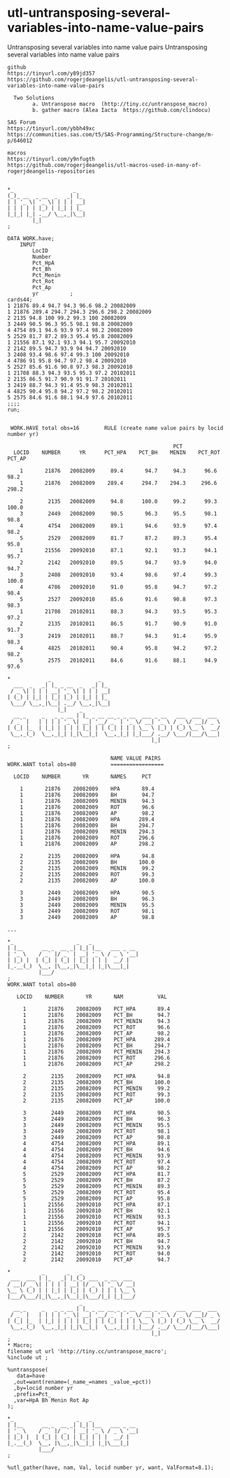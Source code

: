 # utl-untransposing-several-variables-into-name-value-pairs
Untransposing several variables into name value pairs
    Untransposing several variables into name value pairs                                                             
                                                                                                                      
    github                                                                                                            
    https://tinyurl.com/y89jd357                                                                                      
    https://github.com/rogerjdeangelis/utl-untransposing-several-variables-into-name-value-pairs                      
                                                                                                                      
      Two Solutions                                                                                                   
            a. Untranspose macro  (http://tiny.cc/untranspose_macro)                                                  
            b. gather macro (Alea Iacta  https://github.com/clindocu)                                                 
                                                                                                                      
    SAS Forum                                                                                                         
    https://tinyurl.com/ybbh49xc                                                                                      
    https://communities.sas.com/t5/SAS-Programming/Structure-change/m-p/646012                                        
                                                                                                                      
    macros                                                                                                            
    https://tinyurl.com/y9nfugth                                                                                      
    https://github.com/rogerjdeangelis/utl-macros-used-in-many-of-rogerjdeangelis-repositories                        
                                                                                                                      
                                                                                                                      
    *_                   _                                                                                            
    (_)_ __  _ __  _   _| |_                                                                                          
    | | '_ \| '_ \| | | | __|                                                                                         
    | | | | | |_) | |_| | |_                                                                                          
    |_|_| |_| .__/ \__,_|\__|                                                                                         
            |_|                                                                                                       
    ;                                                                                                                 
                                                                                                                      
    DATA WORK.have;                                                                                                   
        INPUT                                                                                                         
            LocID                                                                                                     
            Number                                                                                                    
            Pct_HpA                                                                                                   
            Pct_Bh                                                                                                    
            Pct_Menin                                                                                                 
            Pct_Rot                                                                                                   
            Pct_Ap                                                                                                    
            yr          ;                                                                                             
    cards44;                                                                                                          
    1 21876 89.4 94.7 94.3 96.6 98.2 20082009                                                                         
    1 21876 289.4 294.7 294.3 296.6 298.2 20082009                                                                    
    2 2135 94.8 100 99.2 99.3 100 20082009                                                                            
    3 2449 90.5 96.3 95.5 98.1 98.8 20082009                                                                          
    4 4754 89.1 94.6 93.9 97.4 98.2 20082009                                                                          
    5 2529 81.7 87.2 89.3 95.4 95.8 20082009                                                                          
    1 21556 87.1 92.1 93.3 94.1 95.7 20092010                                                                         
    2 2142 89.5 94.7 93.9 94 94.7 20092010                                                                            
    3 2408 93.4 98.6 97.4 99.3 100 20092010                                                                           
    4 4786 91 95.8 94.7 97.2 98.4 20092010                                                                            
    5 2527 85.6 91.6 90.8 97.3 98.3 20092010                                                                          
    1 21708 88.3 94.3 93.5 95.3 97.2 20102011                                                                         
    2 2135 86.5 91.7 90.9 91 91.7 20102011                                                                            
    3 2419 88.7 94.3 91.4 95.9 98.3 20102011                                                                          
    4 4825 90.4 95.8 94.2 97.2 98.2 20102011                                                                          
    5 2575 84.6 91.6 88.1 94.9 97.6 20102011                                                                          
    ;;;;                                                                                                              
    run;                                                                                                              
                                                                                                                      
                                                                                                                      
     WORK.HAVE total obs=16        RULE (create name value pairs by locid number yr)                                  
                                                                                                                      
                                                         PCT                                                          
      LOCID    NUMBER      YR      PCT_HPA    PCT_BH    MENIN    PCT_ROT    PCT_AP                                    
                                                                                                                      
        1       21876   20082009     89.4       94.7     94.3      96.6       98.2                                    
        1       21876   20082009    289.4      294.7    294.3     296.6      298.2                                    
                                                                                                                      
        2        2135   20082009     94.8      100.0     99.2      99.3      100.0                                    
        3        2449   20082009     90.5       96.3     95.5      98.1       98.8                                    
        4        4754   20082009     89.1       94.6     93.9      97.4       98.2                                    
        5        2529   20082009     81.7       87.2     89.3      95.4       95.8                                    
        1       21556   20092010     87.1       92.1     93.3      94.1       95.7                                    
        2        2142   20092010     89.5       94.7     93.9      94.0       94.7                                    
        3        2408   20092010     93.4       98.6     97.4      99.3      100.0                                    
        4        4786   20092010     91.0       95.8     94.7      97.2       98.4                                    
        5        2527   20092010     85.6       91.6     90.8      97.3       98.3                                    
        1       21708   20102011     88.3       94.3     93.5      95.3       97.2                                    
        2        2135   20102011     86.5       91.7     90.9      91.0       91.7                                    
        3        2419   20102011     88.7       94.3     91.4      95.9       98.3                                    
        4        4825   20102011     90.4       95.8     94.2      97.2       98.2                                    
        5        2575   20102011     84.6       91.6     88.1      94.9       97.6                                    
                                                                                                                      
    *            _               _                                                                                    
      ___  _   _| |_ _ __  _   _| |_                                                                                  
     / _ \| | | | __| '_ \| | | | __|                                                                                 
    | (_) | |_| | |_| |_) | |_| | |_                                                                                  
     \___/ \__,_|\__| .__/ \__,_|\__|                                                                                 
                    |_|    _                                                                                          
      __ _     _   _ _ __ | |_ _ __ __ _ _ __  ___ _ __   ___  ___  ___                                               
     / _` |   | | | | '_ \| __| '__/ _` | '_ \/ __| '_ \ / _ \/ __|/ _ \                                              
    | (_| |_  | |_| | | | | |_| | | (_| | | | \__ \ |_) | (_) \__ \  __/                                              
     \__,_(_)  \__,_|_| |_|\__|_|  \__,_|_| |_|___/ .__/ \___/|___/\___|                                              
                                                  |_|                                                                 
    ;                                                                                                                 
                                                                                                                      
                                     NAME VALUE PAIRS                                                                 
    WORK.WANT total obs=80           =================                                                                
                                                                                                                      
      LOCID    NUMBER       YR       NAMES     PCT                                                                    
                                                                                                                      
        1       21876    20082009    HPA       89.4                                                                   
        1       21876    20082009    BH        94.7                                                                   
        1       21876    20082009    MENIN     94.3                                                                   
        1       21876    20082009    ROT       96.6                                                                   
        1       21876    20082009    AP        98.2                                                                   
        1       21876    20082009    HPA      289.4                                                                   
        1       21876    20082009    BH       294.7                                                                   
        1       21876    20082009    MENIN    294.3                                                                   
        1       21876    20082009    ROT      296.6                                                                   
        1       21876    20082009    AP       298.2                                                                   
                                                                                                                      
        2        2135    20082009    HPA       94.8                                                                   
        2        2135    20082009    BH       100.0                                                                   
        2        2135    20082009    MENIN     99.2                                                                   
        2        2135    20082009    ROT       99.3                                                                   
        2        2135    20082009    AP       100.0                                                                   
                                                                                                                      
        3        2449    20082009    HPA       90.5                                                                   
        3        2449    20082009    BH        96.3                                                                   
        3        2449    20082009    MENIN     95.5                                                                   
        3        2449    20082009    ROT       98.1                                                                   
        3        2449    20082009    AP        98.8                                                                   
                                                                                                                      
    ...                                                                                                               
                                                                                                                      
    *_                    _   _                                                                                       
    | |__      __ _  __ _| |_| |__   ___ _ __                                                                         
    | '_ \    / _` |/ _` | __| '_ \ / _ \ '__|                                                                        
    | |_) |  | (_| | (_| | |_| | | |  __/ |                                                                           
    |_.__(_)  \__, |\__,_|\__|_| |_|\___|_|                                                                           
              |___/                                                                                                   
    ;                                                                                                                 
    WORK.WANT total obs=80                                                                                            
                                                                                                                      
       LOCID    NUMBER       YR       NAM           VAL                                                               
                                                                                                                      
         1       21876    20082009    PCT_HPA       89.4                                                              
         1       21876    20082009    PCT_BH        94.7                                                              
         1       21876    20082009    PCT_MENIN     94.3                                                              
         1       21876    20082009    PCT_ROT       96.6                                                              
         1       21876    20082009    PCT_AP        98.2                                                              
         1       21876    20082009    PCT_HPA      289.4                                                              
         1       21876    20082009    PCT_BH       294.7                                                              
         1       21876    20082009    PCT_MENIN    294.3                                                              
         1       21876    20082009    PCT_ROT      296.6                                                              
         1       21876    20082009    PCT_AP       298.2                                                              
                                                                                                                      
         2        2135    20082009    PCT_HPA       94.8                                                              
         2        2135    20082009    PCT_BH       100.0                                                              
         2        2135    20082009    PCT_MENIN     99.2                                                              
         2        2135    20082009    PCT_ROT       99.3                                                              
         2        2135    20082009    PCT_AP       100.0                                                              
                                                                                                                      
         3        2449    20082009    PCT_HPA       90.5                                                              
         3        2449    20082009    PCT_BH        96.3                                                              
         3        2449    20082009    PCT_MENIN     95.5                                                              
         3        2449    20082009    PCT_ROT       98.1                                                              
         3        2449    20082009    PCT_AP        98.8                                                              
         4        4754    20082009    PCT_HPA       89.1                                                              
         4        4754    20082009    PCT_BH        94.6                                                              
         4        4754    20082009    PCT_MENIN     93.9                                                              
         4        4754    20082009    PCT_ROT       97.4                                                              
         4        4754    20082009    PCT_AP        98.2                                                              
         5        2529    20082009    PCT_HPA       81.7                                                              
         5        2529    20082009    PCT_BH        87.2                                                              
         5        2529    20082009    PCT_MENIN     89.3                                                              
         5        2529    20082009    PCT_ROT       95.4                                                              
         5        2529    20082009    PCT_AP        95.8                                                              
         1       21556    20092010    PCT_HPA       87.1                                                              
         1       21556    20092010    PCT_BH        92.1                                                              
         1       21556    20092010    PCT_MENIN     93.3                                                              
         1       21556    20092010    PCT_ROT       94.1                                                              
         1       21556    20092010    PCT_AP        95.7                                                              
         2        2142    20092010    PCT_HPA       89.5                                                              
         2        2142    20092010    PCT_BH        94.7                                                              
         2        2142    20092010    PCT_MENIN     93.9                                                              
         2        2142    20092010    PCT_ROT       94.0                                                              
         2        2142    20092010    PCT_AP        94.7                                                              
                                                                                                                      
    *          _       _   _                                                                                          
     ___  ___ | |_   _| |_(_) ___  _ __  ___                                                                          
    / __|/ _ \| | | | | __| |/ _ \| '_ \/ __|                                                                         
    \__ \ (_) | | |_| | |_| | (_) | | | \__ \                                                                         
    |___/\___/|_|\__,_|\__|_|\___/|_| |_|___/                                                                         
                           _                                                                                          
      __ _     _   _ _ __ | |_ _ __ __ _ _ __  ___ _ __   ___  ___  ___                                               
     / _` |   | | | | '_ \| __| '__/ _` | '_ \/ __| '_ \ / _ \/ __|/ _ \                                              
    | (_| |_  | |_| | | | | |_| | | (_| | | | \__ \ |_) | (_) \__ \  __/                                              
     \__,_(_)  \__,_|_| |_|\__|_|  \__,_|_| |_|___/ .__/ \___/|___/\___|                                              
                                                  |_|                                                                 
    ;                                                                                                                 
    * Macro;                                                                                                          
    filename ut url 'http://tiny.cc/untranspose_macro';                                                               
    %include ut ;                                                                                                     
                                                                                                                      
    %untranspose(                                                                                                     
       data=have                                                                                                      
      ,out=want(rename=(_name_=names _value_=pct))                                                                    
      ,by=locid number yr                                                                                             
      ,prefix=Pct_                                                                                                    
      ,var=HpA Bh Menin Rot Ap                                                                                        
    );                                                                                                                
                                                                                                                      
    *_                    _   _                                                                                       
    | |__      __ _  __ _| |_| |__   ___ _ __                                                                         
    | '_ \    / _` |/ _` | __| '_ \ / _ \ '__|                                                                        
    | |_) |  | (_| | (_| | |_| | | |  __/ |                                                                           
    |_.__(_)  \__, |\__,_|\__|_| |_|\___|_|                                                                           
              |___/                                                                                                   
    ;                                                                                                                 
                                                                                                                      
    %utl_gather(have, nam, Val, locid number yr, want, ValFormat=8.1);                                                
                                                                                                                      
                                                                                                                      

